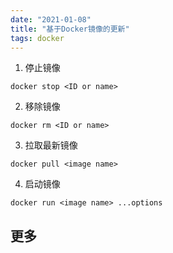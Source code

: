 ```yaml
---
date: "2021-01-08"
title: "基于Docker镜像的更新"
tags: docker
---
```


1. 停止镜像

``` shell
docker stop <ID or name>
```

2. 移除镜像

``` shell
docker rm <ID or name>
```

3. 拉取最新镜像

``` shell
docker pull <image name>
```

4. 启动镜像

``` shell
docker run <image name> ...options
```

## 更多
